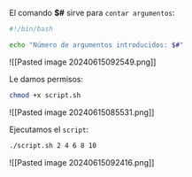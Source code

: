 
El comando **$#** sirve para ``contar argumentos``:

```Bash
#!/bin/bash

echo "Número de argumentos introducidos: $#"
```

![[Pasted image 20240615092549.png]]

Le damos permisos:

```Bash
chmod +x script.sh
```

![[Pasted image 20240615085531.png]]

Ejecutamos el ``script``:

```Bash
./script.sh 2 4 6 8 10
```

![[Pasted image 20240615092416.png]]

